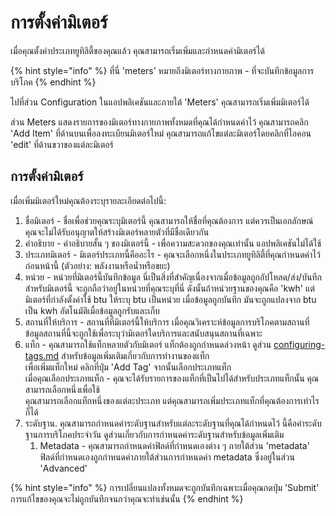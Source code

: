 # การตั้งค่ามิเตอร์

เมื่อคุณตั้งค่าประเภทยูทิลิตี้ของคุณแล้ว คุณสามารถเริ่มเพิ่มและกำหนดค่ามิเตอร์ได้

{% hint style="info" %}
ที่นี่ 'meters' หมายถึงมิเตอร์ทางกายภาพ - ที่จะบันทึกข้อมูลการบริโภค
{% endhint %}

ไปที่ส่วน Configuration ในแอปพลิเคชันและภายใต้ 'Meters' คุณสามารถเริ่มเพิ่มมิเตอร์ได้

ส่วน Meters แสดงรายการของมิเตอร์ทางกายภาพทั้งหมดที่คุณได้กำหนดค่าไว้ คุณสามารถคลิก 'Add Item' ที่ด้านบนเพื่อลงทะเบียนมิเตอร์ใหม่ คุณสามารถแก้ไขแต่ละมิเตอร์โดยคลิกที่ไอคอน 'edit' ที่ด้านขวาของแต่ละมิเตอร์

## การตั้งค่ามิเตอร์

เมื่อเพิ่มมิเตอร์ใหม่คุณต้องระบุรายละเอียดต่อไปนี้:

1. ชื่อมิเตอร์ - ชื่อเพื่อช่วยคุณระบุมิเตอร์นี้ คุณสามารถให้ชื่อที่คุณต้องการ แต่ควรเป็นเอกลักษณ์ คุณจะไม่ได้รับอนุญาตให้สร้างมิเตอร์หลายตัวที่มีชื่อเดียวกัน
2. คำอธิบาย - คำอธิบายสั้น ๆ ของมิเตอร์นี้ - เพื่อความสะดวกของคุณเท่านั้น แอปพลิเคชันไม่ได้ใช้
3. ประเภทมิเตอร์ - มิเตอร์ประเภทนี้คืออะไร - คุณจะเลือกหนึ่งในประเภทยูทิลิตี้ที่คุณกำหนดค่าไว้ก่อนหน้านี้ (ตัวอย่าง: พลังงานหรือน้ำหรือขยะ)
4. หน่วย - หน่วยที่มิเตอร์นี้บันทึกข้อมูล นี่เป็นสิ่งที่สำคัญเนื่องจากเมื่อข้อมูลถูกอัปโหลด/ส่ง/บันทึกสำหรับมิเตอร์นี้ จะถูกถือว่าอยู่ในหน่วยที่คุณระบุที่นี่ ดังนั้นถ้าหน่วยฐานของคุณคือ 'kwh' แต่มิเตอร์ที่กำลังตั้งค่าใช้ btu ให้ระบุ btu เป็นหน่วย เมื่อข้อมูลถูกบันทึก มันจะถูกแปลงจาก btu เป็น kwh อัตโนมัติเมื่อข้อมูลถูกรับและเก็บ
5. สถานที่ให้บริการ - สถานที่ที่มิเตอร์นี้ให้บริการ เมื่อคุณวิเคราะห์ข้อมูลการบริโภคตามสถานที่ ข้อมูลสถานที่นี้จะถูกใช้เพื่อระบุว่ามิเตอร์ใดบริการและสนับสนุนสถานที่เฉพาะ
6. แท็ก - คุณสามารถใช้แท็กหลายตัวกับมิเตอร์ แท็กต้องถูกกำหนดล่วงหน้า ดูส่วน [configuring-tags.md](configuring-tags.md "mention") สำหรับข้อมูลเพิ่มเติมเกี่ยวกับการทำงานของแท็ก \
   เพื่อเพิ่มแท็กใหม่ คลิกที่ปุ่ม 'Add Tag' จากนั้นเลือกประเภทแท็ก \
   เมื่อคุณเลือกประเภทแท็ก - คุณจะได้รับรายการของแท็กที่เป็นไปได้สำหรับประเภทแท็กนั้น คุณสามารถเลือกหนึ่งเพื่อใช้\
   คุณสามารถเลือกแท็กหนึ่งของแต่ละประเภท แต่คุณสามารถเพิ่มประเภทแท็กที่คุณต้องการเท่าไรก็ได้
7. ระดับฐาน. คุณสามารถกำหนดค่าระดับฐานสำหรับแต่ละระดับฐานที่คุณได้กำหนดไว้ นี้คือค่าระดับฐานการบริโภคประจำวัน ดูส่วนเกี่ยวกับการกำหนดค่าระดับฐานสำหรับข้อมูลเพิ่มเติม
   1. Metadata - คุณสามารถกำหนดค่าฟิลด์ที่กำหนดเองต่าง ๆ ภายใต้ส่วน 'metadata' ฟิลด์ที่กำหนดเองถูกกำหนดค่าภายใต้ส่วนการกำหนดค่า metadata ซึ่งอยู่ในส่วน 'Advanced' &#x20;

{% hint style="info" %}
การเปลี่ยนแปลงทั้งหมดจะถูกบันทึกเฉพาะเมื่อคุณกดปุ่ม 'Submit' การแก้ไขของคุณจะไม่ถูกบันทึกจนกว่าคุณจะทำเช่นนั้น
{% endhint %}